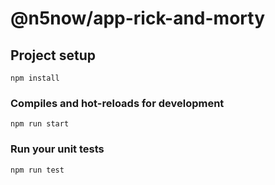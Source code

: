 # @n5now/app-rick-and-morty

## Project setup

```
npm install
```

### Compiles and hot-reloads for development

```
npm run start
```

### Run your unit tests

```
npm run test
```

